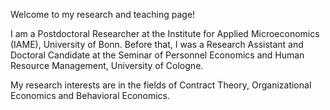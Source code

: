 Welcome to my research and teaching page!

I am a Postdoctoral Researcher at the Institute for Applied Microeconomics (IAME), University of Bonn. Before that, I was a Research Assistant and Doctoral Candidate at the Seminar of Personnel Economics and Human Resource Management, University of Cologne.

My research interests are in the fields of Contract Theory, Organizational Economics and Behavioral Economics.

<!-- Download my [CV](/resume.pdf). -->